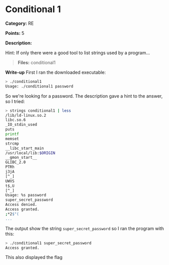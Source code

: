 # Conditional 1
**Category:** RE

**Points:** 5

**Description:**

Hint: If only there were a good tool to list strings used by a program...

> **Files:** conditional1

**Write-up**
First I ran the downloaded executable:
```bash
> ./conditional1
Usage: ./conditional1 password
```
So we're looking for a password. The description gave a hint to the answer, so I tried:
```bash
> strings conditional1 | less
/lib/ld-linux.so.2
libc.so.6
_IO_stdin_used
puts
printf
memset
strcmp
__libc_start_main
/usr/local/lib:$ORIGIN
__gmon_start__
GLIBC_2.0
PTRh 
j3jA
[^_]
UWVS
t$,U
[^_]
Usage: %s password
super_secret_password
Access denied.
Access granted.
;*2$"(
...
```
The output show the string `super_secret_password` so I ran the program with this:
```bash
> ./conditional1 super_secret_password
Access granted.
```
This also displayed the flag
